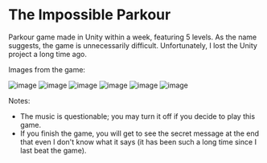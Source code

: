 
# The Impossible Parkour

Parkour game made in Unity within a week, featuring 5 levels. As the name suggests, the game is unnecessarily difficult. Unfortunately, I lost the Unity project a long time ago.


Images from the game:

![image](https://github.com/user-attachments/assets/d99c951a-691f-4e63-a922-4ecdabc6afc3)
![image](https://github.com/user-attachments/assets/bb073eb6-dedd-4ea5-a425-594a6d692c66)
![image](https://github.com/user-attachments/assets/cfa5823d-5b54-48db-baf9-8a4627cc1f8b)
![image](https://github.com/user-attachments/assets/505eba34-4ff7-498a-b4d9-50db589a9d3a)
![image](https://github.com/user-attachments/assets/c4c1f1df-39d6-4795-b7f5-060788c8f53a)
![image](https://github.com/user-attachments/assets/e20b1719-fd25-45f5-854c-00e6d5f466e7)


Notes:
- The music is questionable; you may turn it off if you decide to play this game.
- If you finish the game, you will get to see the secret message at the end that even I don't know what it says (it has been such a long time since I last beat the game).
